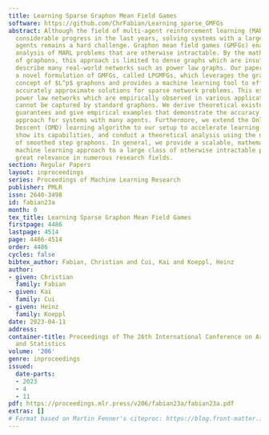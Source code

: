 ```yaml
---
title: Learning Sparse Graphon Mean Field Games
software: https://github.com/ChrFabian/Learning_sparse_GMFGs
abstract: Although the field of multi-agent reinforcement learning (MARL) has made
  considerable progress in the last years, solving systems with a large number of
  agents remains a hard challenge. Graphon mean field games (GMFGs) enable the scalable
  analysis of MARL problems that are otherwise intractable. By the mathematical structure
  of graphons, this approach is limited to dense graphs which are insufficient to
  describe many real-world networks such as power law graphs. Our paper introduces
  a novel formulation of GMFGs, called LPGMFGs, which leverages the graph theoretical
  concept of $L^p$ graphons and provides a machine learning tool to efficiently and
  accurately approximate solutions for sparse network problems. This especially includes
  power law networks which are empirically observed in various application areas and
  cannot be captured by standard graphons. We derive theoretical existence and convergence
  guarantees and give empirical examples that demonstrate the accuracy of our learning
  approach for systems with many agents. Furthermore, we extend the Online Mirror
  Descent (OMD) learning algorithm to our setup to accelerate learning speed, empirically
  show its capabilities, and conduct a theoretical analysis using the novel concept
  of smoothed step graphons. In general, we provide a scalable, mathematically well-founded
  machine learning approach to a large class of otherwise intractable problems of
  great relevance in numerous research fields.
section: Regular Papers
layout: inproceedings
series: Proceedings of Machine Learning Research
publisher: PMLR
issn: 2640-3498
id: fabian23a
month: 0
tex_title: Learning Sparse Graphon Mean Field Games
firstpage: 4486
lastpage: 4514
page: 4486-4514
order: 4486
cycles: false
bibtex_author: Fabian, Christian and Cui, Kai and Koeppl, Heinz
author:
- given: Christian
  family: Fabian
- given: Kai
  family: Cui
- given: Heinz
  family: Koeppl
date: 2023-04-11
address:
container-title: Proceedings of The 26th International Conference on Artificial Intelligence
  and Statistics
volume: '206'
genre: inproceedings
issued:
  date-parts:
  - 2023
  - 4
  - 11
pdf: https://proceedings.mlr.press/v206/fabian23a/fabian23a.pdf
extras: []
# Format based on Martin Fenner's citeproc: https://blog.front-matter.io/posts/citeproc-yaml-for-bibliographies/
---
```


